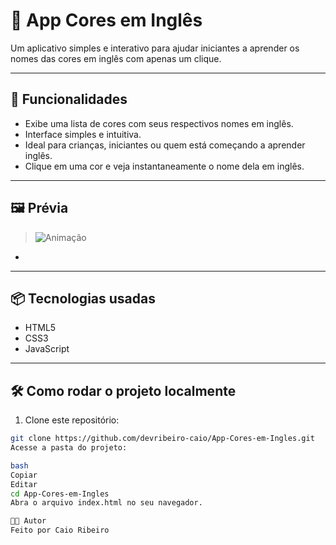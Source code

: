 # 🎨 App Cores em Inglês

Um aplicativo simples e interativo para ajudar iniciantes a aprender os nomes das cores em inglês com apenas um clique.

---

## 🚀 Funcionalidades

- Exibe uma lista de cores com seus respectivos nomes em inglês.
- Interface simples e intuitiva.
- Ideal para crianças, iniciantes ou quem está começando a aprender inglês.
- Clique em uma cor e veja instantaneamente o nome dela em inglês.

---

## 🖼️ Prévia

> ![Animação](https://github.com/user-attachments/assets/8dad4bfd-78b5-42ad-a91a-1cc46ba8e938)
*

---

## 📦 Tecnologias usadas

- HTML5
- CSS3
- JavaScript

---

## 🛠️ Como rodar o projeto localmente

1. Clone este repositório:

```bash
git clone https://github.com/devribeiro-caio/App-Cores-em-Ingles.git
Acesse a pasta do projeto:

bash
Copiar
Editar
cd App-Cores-em-Ingles
Abra o arquivo index.html no seu navegador.

👨‍💻 Autor
Feito por Caio Ribeiro

